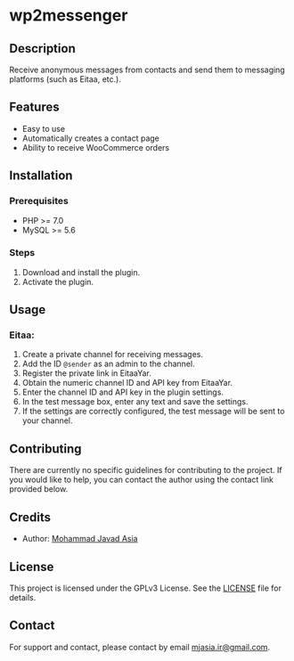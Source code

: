 # wp2messenger

## Description
Receive anonymous messages from contacts and send them to messaging platforms (such as Eitaa, etc.).

## Features
- Easy to use
- Automatically creates a contact page
- Ability to receive WooCommerce orders

## Installation
### Prerequisites
- PHP >= 7.0
- MySQL >= 5.6

### Steps
1. Download and install the plugin.
2. Activate the plugin.

## Usage
### Eitaa:
1. Create a private channel for receiving messages.
2. Add the ID `@sender` as an admin to the channel.
3. Register the private link in EitaaYar.
4. Obtain the numeric channel ID and API key from EitaaYar.
5. Enter the channel ID and API key in the plugin settings.
6. In the test message box, enter any text and save the settings.
7. If the settings are correctly configured, the test message will be sent to your channel.

## Contributing
There are currently no specific guidelines for contributing to the project. If you would like to help, you can contact the author using the contact link provided below.

## Credits
- Author: [Mohammad Javad Asia](https://mjasia.ir)

## License
This project is licensed under the GPLv3 License. See the [LICENSE](LICENSE) file for details.

## Contact
For support and contact, please contact by email [mjasia.ir@gmail.com](mailto:mjasia.ir@gmail.com).
